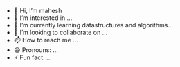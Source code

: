 - 👋 Hi, I’m mahesh
- 👀 I’m interested in ...
- 🌱 I’m currently learning datastructures and algorithms...
- 💞️ I’m looking to collaborate on ...
- 📫 How to reach me ...
- 😄 Pronouns: ...
- ⚡ Fun fact: ...

<!---
dragon-slayer99/dragon-slayer99 is a ✨ special ✨ repository because its `README.md` (this file) appears on your GitHub profile.
You can click the Preview link to take a look at your changes.
--->
